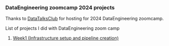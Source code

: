 ### DataEngineering zoomcamp 2024 projects
Thanks to <a href="https://github.com/DataTalksClub/data-engineering-zoomcamp/tree/main">DataTalksClub</a> for hosting for 2024  DataEngineering zoomcamp.


List of projects I did with DataEngineering zoom camp
<ol>
  <li><a href="https://github.com/amohan601/dataengineering-zoomcamp2024/tree/main/week_1_basics_n_setup">Week1 (Infrastructure setup and pipeline creation)</a></li>
</ol>  
